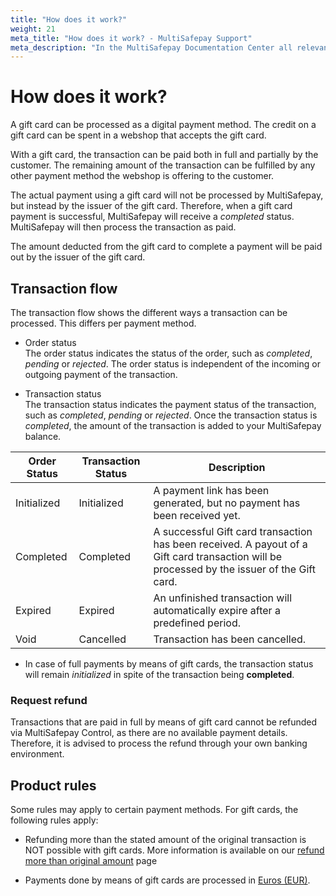 ```yaml
---
title: "How does it work?"
weight: 21
meta_title: "How does it work? - MultiSafepay Support"
meta_description: "In the MultiSafepay Documentation Center all relevant information regarding our Plugins and API. As well as Support pages for Payment Method, Tools and General Questions. You can also find the contact details of our Support Team and Integration Team."
---
```

# How does it work?
A gift card can be processed as a digital payment method. The credit on a gift card can be spent in a webshop that accepts the gift card.

With a gift card, the transaction can be paid both in full and partially by the customer.
The remaining amount of the transaction can be fulfilled by any other payment method the webshop is offering to the customer.

The actual payment using a gift card will not be processed by MultiSafepay, but instead by the issuer of the gift card. Therefore, when a gift card payment is successful, MultiSafepay will receive a _completed_ status. MultiSafepay will then process the transaction as paid.

The amount deducted from the gift card to complete a payment will be paid out by the issuer of the gift card.

## Transaction flow
The transaction flow shows the different ways a transaction can be processed. This differs per payment method.

* Order status      
The order status indicates the status of the order, such as _completed_, _pending_ or _rejected_. The order status is independent of the incoming or outgoing payment of the transaction.

* Transaction status       
The transaction status indicates the payment status of the transaction, such as _completed_, _pending_ or _rejected_. Once the transaction status is _completed_, the amount of the transaction is added to your MultiSafepay balance.

| Order Status                      | Transaction Status      | Description |
|--------------------------------|-----------|-----------------------------------------------------------------------------------------|
| Initialized | Initialized | A payment link has been generated, but no payment has been received yet.  | 
| Completed   | Completed   | A successful Gift card transaction has been received. A payout of a Gift card transaction will be processed by the issuer of the Gift card.   | 
| Expired     | Expired     | An unfinished transaction will automatically expire after a predefined period.  | 
| Void        | Cancelled    | Transaction has been cancelled.   | 

* In case of full payments by means of gift cards, the transaction status will remain _initialized_ in spite of the transaction being **completed**.

### Request refund 
Transactions that are paid in full by means of gift card cannot be refunded via MultiSafepay Control, as there are no available payment details. Therefore, it is advised to process the refund through your own banking environment. 


## Product rules
Some rules may apply to certain payment methods. For gift cards, the following rules apply:

* Refunding more than the stated amount of the original transaction is NOT possible with gift cards. More information is available on our [refund more than original amount](/faq/finance/refund-more-than-original-amount/) page

* Payments done by means of gift cards are processed in [Euros (EUR)](/faq/general/which-currencies-are-supported-by-multisafepay/).
